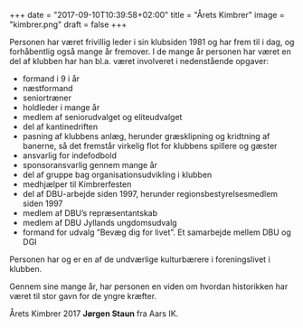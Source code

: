 +++
date = "2017-09-10T10:39:58+02:00"
title = "Årets Kimbrer"
image = "kimbrer.png"
draft = false
+++

Personen har været frivillig leder i sin klubsiden 1981 og har frem til i dag, og forhåbentlig også mange år
fremover. 
I de mange år personen har været en del af klubben har han bl.a. været involveret i nedenstående opgaver:
* formand i 9 i år
* næstformand
* seniortræner
* holdleder i mange år
* medlem af seniorudvalget og eliteudvalget
* del af kantinedriften 
* pasning af klubbens anlæg, herunder græsklipning og kridtning af banerne, så det fremstår virkelig flot for klubbens spillere og gæster
* ansvarlig for indefodbold
* sponsoransvarlig gennem mange år
* del af gruppe bag organisationsudvikling i klubben
* medhjælper til Kimbrerfesten 
* del af DBU-arbejde siden 1997, herunder regionsbestyrelsesmedlem siden 1997
* medlem af DBU’s repræsentantskab
* medlem af DBU Jyllands ungdomsudvalg
* formand for udvalg ”Bevæg dig for livet”. Et samarbejde mellem DBU og DGI 


Personen har og er en af de undværlige kulturbærere i foreningslivet i klubben.


Gennem sine mange år, har personen en viden om hvordan historikken har været til stor gavn for de yngre
kræfter.


Årets Kimbrer 2017 **Jørgen Staun** fra Aars IK. 
